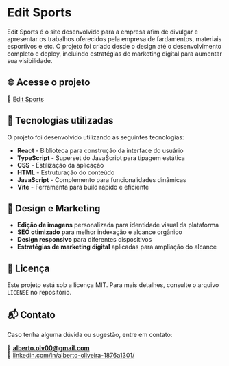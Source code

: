 # Edit Sports

Edit Sports é o site desenvolvido para a empresa afim de divulgar e apresentar os trabalhos oferecidos pela empresa de fardamentos, materiais esportivos e etc. O projeto foi criado desde o design até o desenvolvimento completo e deploy, incluindo estratégias de marketing digital para aumentar sua visibilidade.

## 🌐 Acesse o projeto

🔗 [Edit Sports](https://editsports.com.br)

## 🚀 Tecnologias utilizadas

O projeto foi desenvolvido utilizando as seguintes tecnologias:

- **React** - Biblioteca para construção da interface do usuário
- **TypeScript** - Superset do JavaScript para tipagem estática
- **CSS** - Estilização da aplicação
- **HTML** - Estruturação do conteúdo
- **JavaScript** - Complemento para funcionalidades dinâmicas
- **Vite** - Ferramenta para build rápido e eficiente

## 🎨 Design e Marketing

- **Edição de imagens** personalizada para identidade visual da plataforma
- **SEO otimizado** para melhor indexação e alcance orgânico
- **Design responsivo** para diferentes dispositivos
- **Estratégias de marketing digital** aplicadas para ampliação do alcance

## 📜 Licença

Este projeto está sob a licença MIT. Para mais detalhes, consulte o arquivo `LICENSE` no repositório.

## 📬 Contato

Caso tenha alguma dúvida ou sugestão, entre em contato:

📧 **alberto.olv00@gmail.com**\
🔗 [linkedin.com/in/alberto-oliveira-1876a1301/](https://www.linkedin.com/in/alberto-oliveira-1876a1301/)

